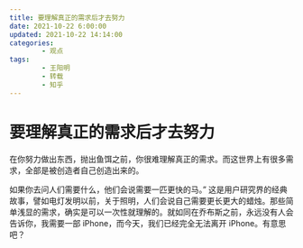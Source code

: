 ```yaml
---
title: 要理解真正的需求后才去努力
date: 2021-10-22 6:00:00
updated: 2021-10-22 14:14:00
categories:
        - 观点
tags:
        - 王阳明
        - 转载
        - 知乎
---
```


# 要理解真正的需求后才去努力

在你努力做出东西，抛出鱼饵之前，你很难理解真正的需求。而这世界上有很多需求，全部是被创造者自己创造出来的。

如果你去问人们需要什么，他们会说需要一匹更快的马。” 这是用户研究界的经典故事，譬如电灯发明以前，关于照明，人们会说自己需要更长更大的蜡烛。那些简单浅显的需求，确实是可以一次性就理解的。就如同在乔布斯之前，永远没有人会告诉你，我需要一部 iPhone，而今天，我们已经完全无法离开 iPhone。有意思吧？
